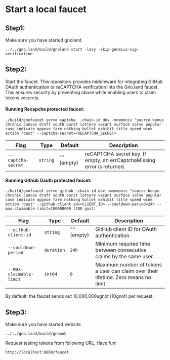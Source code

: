 # Start a local faucet

## Step1:

Make sure you have started gnoland
    
    ../../gno.land/build/gnoland start -lazy -skip-genesis-sig-verification

## Step2:

Start the faucet. This repository provides middleware for integrating GitHub OAuth authentication or reCAPTCHA verification into the Gno.land faucet. This ensures security by preventing abuse while enabling users to claim tokens securely.
#### Running Recapcha protected faucet:

    ./build/gnofaucet serve captcha  -chain-id dev -mnemonic "source bonus chronic canvas draft south burst lottery vacant surface solve popular case indicate oppose farm nothing bullet exhibit title speed wink action roast" --captcha-secret=<RECAPTCHA_SECRET>
    
| Flag                 | Type      | Default       | Description |
|----------------------|-----------|--------------|-------------|
| `--captcha-secret`  | `string`  | `""` (empty) | reCAPTCHA secret key. If empty, an errCaptchaMissing error is returned. |


#### Running Github Oauth protected faucet:

    ./build/gnofaucet serve github -chain-id dev -mnemonic "source bonus chronic canvas draft south burst lottery vacant surface solve popular case indicate oppose farm nothing bullet exhibit title speed wink action roast" --github-client-id=<CLIENT_ID> --cooldown-period=24h --max-claimable-limit=100000000 (100 gnot)

| Flag                  | Type       | Default       | Description |
|-----------------------|------------|--------------|-------------|
| `--github-client-id`  | `string`   | `""` (empty) | GitHub client ID for OAuth authentication. |
| `--cooldown-period`   | `duration` | `24h`        | Minimum required time between consecutive claims by the same user. |
| `--max-claimable-limit` | `int64`  | `0`          | Maximum number of tokens a user can claim over their lifetime. Zero means no limit |

By default, the faucet sends out 10,000,000ugnot (10gnot) per request. 

## Step3:

Make sure you have started website

    ../../gno.land/build/gnoweb

Request testing tokens from following URL, Have fun!

    http://localhost:8889/faucet